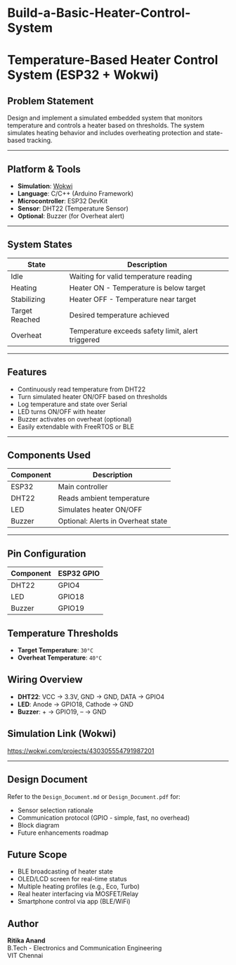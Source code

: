 # Build-a-Basic-Heater-Control-System
# Temperature-Based Heater Control System (ESP32 + Wokwi)

## Problem Statement

Design and implement a simulated embedded system that monitors temperature and controls a heater based on thresholds. The system simulates heating behavior and includes overheating protection and state-based tracking.

---

## Platform & Tools

- **Simulation**: [Wokwi](https://wokwi.com/)
- **Language**: C/C++ (Arduino Framework)
- **Microcontroller**: ESP32 DevKit
- **Sensor**: DHT22 (Temperature Sensor)
- **Optional**: Buzzer (for Overheat alert)

---

## System States

| State            | Description                                          |
|------------------|------------------------------------------------------|
| Idle             | Waiting for valid temperature reading                |
| Heating          | Heater ON - Temperature is below target              |
| Stabilizing      | Heater OFF - Temperature near target                 |
| Target Reached   | Desired temperature achieved                         |
| Overheat         | Temperature exceeds safety limit, alert triggered    |

---

##  Features

- Continuously read temperature from DHT22
- Turn simulated heater ON/OFF based on thresholds
- Log temperature and state over Serial
- LED turns ON/OFF with heater
- Buzzer activates on overheat (optional)
- Easily extendable with FreeRTOS or BLE

---

##  Components Used

| Component | Description |
|----------|-------------|
| ESP32    | Main controller |
| DHT22    | Reads ambient temperature |
| LED      | Simulates heater ON/OFF |
| Buzzer   | Optional: Alerts in Overheat state |

---

##  Pin Configuration

| Component | ESP32 GPIO |
|-----------|-------------|
| DHT22     | GPIO4       |
| LED       | GPIO18      |
| Buzzer    | GPIO19      |



## Temperature Thresholds

- **Target Temperature**: `30°C`
- **Overheat Temperature**: `40°C`



## Wiring Overview

- **DHT22**: VCC → 3.3V, GND → GND, DATA → GPIO4
- **LED**: Anode → GPIO18, Cathode → GND
- **Buzzer**: + → GPIO19, – → GND


## Simulation Link (Wokwi)

https://wokwi.com/projects/430305554791987201

---

##  Design Document

Refer to the `Design_Document.md` or `Design_Document.pdf` for:
- Sensor selection rationale
- Communication protocol (GPIO - simple, fast, no overhead)
- Block diagram
- Future enhancements roadmap



##  Future Scope

- BLE broadcasting of heater state
- OLED/LCD screen for real-time status
- Multiple heating profiles (e.g., Eco, Turbo)
- Real heater interfacing via MOSFET/Relay
- Smartphone control via app (BLE/WiFi)



## Author

**Ritika Anand**  
B.Tech - Electronics and Communication Engineering  
VIT Chennai




